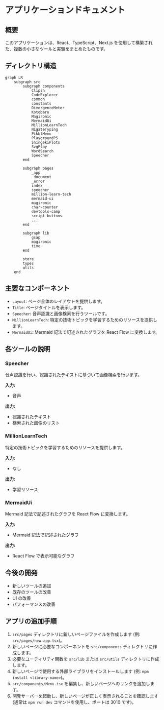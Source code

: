 # アプリケーションドキュメント

## 概要

このアプリケーションは、React、TypeScript、Next.js を使用して構築された、複数の小さなツールと実験をまとめたものです。

## ディレクトリ構造

```mermaid
graph LR
    subgraph src
        subgraph components
            Clipsh
            CodeExplorer
            common
            constants
            DivergenceMeter
            Kotobaru
            Magironic
            MermaidUi
            MillionLearnTech
            NigateTyping
            PikblMemo
            PlaygroundP5
            ShingekiPlots
            SvgPlay
            WordSearch
            Speecher
        end

        subgraph pages
            _app
            _document
            _error
            index
            speecher
            million-learn-tech
            mermaid-ui
            magironic
            char-counter
            devtools-camp
            script-buttons
            ...
        end

        subgraph lib
            gsap
            magironic
            time
        end

        store
        types
        utils
    end
```

## 主要なコンポーネント

- `Layout`: ページ全体のレイアウトを提供します。
- `Title`: ページタイトルを表示します。
- `Speecher`: 音声認識と画像検索を行うツールです。
- `MillionLearnTech`: 特定の技術トピックを学習するためのリソースを提供します。
- `MermaidUi`: Mermaid 記法で記述されたグラフを React Flow に変換します。

## 各ツールの説明

### Speecher

音声認識を行い、認識されたテキストに基づいて画像検索を行います。

**入力:**

- 音声

**出力:**

- 認識されたテキスト
- 検索された画像のリスト

### MillionLearnTech

特定の技術トピックを学習するためのリソースを提供します。

**入力:**

- なし

**出力:**

- 学習リソース

### MermaidUi

Mermaid 記法で記述されたグラフを React Flow に変換します。

**入力:**

- Mermaid 記法で記述されたグラフ

**出力:**

- React Flow で表示可能なグラフ

## 今後の開発

- 新しいツールの追加
- 既存のツールの改善
- UI の改善
- パフォーマンスの改善

## アプリの追加手順

1.  `src/pages` ディレクトリに新しいページファイルを作成します (例: `src/pages/new-app.tsx`)。
2.  新しいページに必要なコンポーネントを `src/components` ディレクトリに作成します。
3.  必要なユーティリティ関数を `src/lib` または `src/utils` ディレクトリに作成します。
4.  新しいページで使用する外部ライブラリをインストールします (例: `npm install <library-name>`)。
5.  `src/components/Menu.tsx` を編集し、新しいページへのリンクを追加します。
6.  開発サーバーを起動し、新しいページが正しく表示されることを確認します (通常は `npm run dev` コマンドを使用し、ポートは 3010 です)。
